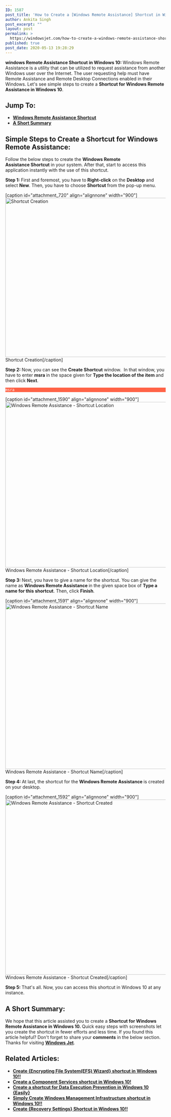 ```yaml
---
ID: 1587
post_title: 'How to Create a [Windows Remote Assistance] Shortcut in Windows 10?'
author: Ankita Singh
post_excerpt: ""
layout: post
permalink: >
  https://windowsjet.com/how-to-create-a-windows-remote-assistance-shortcut-in-windows-10-1587/
published: true
post_date: 2020-05-13 19:28:29
---
```

<strong><span class="dropcap dropcap1">w</span></strong><strong>indows Remote Assistance Shortcut in Windows 10: </strong>Windows Remote Assistance is a utility that can be utilized to request assistance from another Windows user over the Internet. The user requesting help must have Remote Assistance and Remote Desktop Connections enabled in their Windows. Let's see simple steps to create a <strong>Shortcut for Windows Remote Assistance in Windows 10</strong>.
<h2>Jump To:</h2>
<ul>
 	<li><a href="#1"><strong>Windows Remote Assistance Shortcut</strong></a></li>
 	<li><a href="#2"><strong>A Short Summary</strong></a></li>
</ul>
<h2 id="1">Simple Steps to Create a Shortcut for Windows Remote Assistance:</h2>
Follow the below steps to create the <strong>Windows Remote Assistance</strong><strong> </strong><strong>Shortcut</strong> in your system. After that, start to access this application instantly with the use of this shortcut.

<strong>Step 1:</strong> First and foremost, you have to<strong> Right-click</strong> on the <strong>Desktop</strong> and select <strong>New</strong>. Then, you have to choose <strong>Shortcut </strong>from the pop-up menu.

[caption id="attachment_720" align="alignnone" width="900"]<img class="size-full wp-image-720" src="https://windowsjet.com/wp-content/uploads/2020/04/shortcut.png" alt="Shortcut Creation" width="900" height="500" /> Shortcut Creation[/caption]

<strong>Step 2: </strong>Now, you can see the <strong>Create Shortcut</strong> window.  In that window, you have to enter <strong>msra </strong>in the space given for <strong>Type the location of the item </strong>and then click <strong>Next</strong>.
<p style="background: Tomato;"><code style="background: Tomato; color: white;">msra</code></p>


[caption id="attachment_1590" align="alignnone" width="900"]<img class="size-full wp-image-1590" src="https://windowsjet.com/wp-content/uploads/2020/05/wra1.png" alt="Windows Remote Assistance - Shortcut Location" width="900" height="520" /> Windows Remote Assistance - Shortcut Location[/caption]

<strong>Step 3: </strong>Next, you have to give a name for the shortcut. You can give the name as <strong>Windows Remote Assistance </strong>in the given space box of <strong>Type a name for this shortcut</strong>. Then, click <strong>Finish</strong>.

[caption id="attachment_1591" align="alignnone" width="900"]<img class="size-full wp-image-1591" src="https://windowsjet.com/wp-content/uploads/2020/05/wra2.png" alt="Windows Remote Assistance - Shortcut Name" width="900" height="520" /> Windows Remote Assistance - Shortcut Name[/caption]

<strong>Step 4: </strong>At last, the shortcut for the <strong>Windows Remote Assistance</strong><strong> </strong>is created on your desktop.

[caption id="attachment_1592" align="alignnone" width="900"]<img class="size-full wp-image-1592" src="https://windowsjet.com/wp-content/uploads/2020/05/wra3.png" alt="Windows Remote Assistance - Shortcut Created" width="900" height="550" /> Windows Remote Assistance - Shortcut Created[/caption]

<strong>Step 5: </strong>That's all. Now, you can access this shortcut in Windows 10 at any instance.
<h2 id="2">A Short Summary:</h2>
We hope that this article assisted you to create a <strong>Shortcut for Windows Remote Assistance in Windows 10. </strong>Quick easy steps with screenshots let you create the shortcut in fewer efforts and less time. If you found this article helpful? Don't forget to share your <strong>comments</strong> in the below section. Thanks for visiting <a href="https://windowsjet.com/"><strong>Windows Jet</strong></a>.
<h2>Related Articles:</h2>
<ul>
 	<li><strong><a class="LinkSuggestion__Link-sc-1mdih4x-2 jZPuuT" href="https://windowsjet.com/create-encrypting-file-systemefs-wizard-shortcut-in-windows-10-1151/" target="_blank" rel="noopener noreferrer">Create {Encrypting File System(EFS) Wizard} shortcut in Windows 10!!</a></strong></li>
 	<li><strong><a class="LinkSuggestion__Link-sc-1mdih4x-2 jZPuuT" href="https://windowsjet.com/create-a-component-services-shortcut-in-windows-10-1300/" target="_blank" rel="noopener noreferrer">Create a Component Services shortcut in Windows 10!</a></strong></li>
 	<li><strong><a class="LinkSuggestion__Link-sc-1mdih4x-2 jZPuuT" href="https://windowsjet.com/create-a-shortcut-for-data-execution-prevention-in-windows-10-easily-1153/" target="_blank" rel="noopener noreferrer">Create a shortcut for Data Execution Prevention in Windows 10 {Easily}</a></strong></li>
 	<li><strong><a class="LinkSuggestion__Link-sc-1mdih4x-2 jZPuuT" href="https://windowsjet.com/simply-create-windows-management-infrastructure-shortcut-in-windows-10-1412/" target="_blank" rel="noopener noreferrer">Simply Create Windows Management Infrastructure shortcut in Windows 10!!</a></strong></li>
 	<li><strong><a class="LinkSuggestion__Link-sc-1mdih4x-2 jZPuuT" href="https://windowsjet.com/create-recovery-settings-shortcut-in-windows-10-714/" target="_blank" rel="noopener noreferrer">Create {Recovery Settings} Shortcut in Windows 10!!</a></strong></li>
</ul>